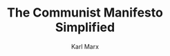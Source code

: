---
title: "The Communist Manifesto Simplified"
linkTitle: Communist Manifesto
description:  "Manifesto of the Communist Party"
author:  "Karl Marx"
image: "/covers/manifesto.jpg"
---